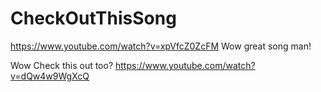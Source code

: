 # CheckOutThisSong
https://www.youtube.com/watch?v=xpVfcZ0ZcFM
Wow great song man!

Wow Check this out too?
https://www.youtube.com/watch?v=dQw4w9WgXcQ
